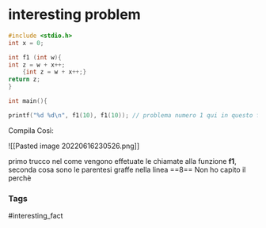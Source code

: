 # interesting problem
```c 
#include <stdio.h>
int x = 0;

int f1 (int w){
int z = w + x++;
	{int z = w + x++;}
return z;
}

int main(){

printf("%d %d\n", f1(10), f1(10)); // problema numero 1 qui in questo formato adiacente
```

Compila Così: 

![[Pasted image 20220616230526.png]]

primo trucco nel come vengono effetuate le chiamate alla funzione **f1**, 
seconda cosa sono le parentesi graffe nella linea ==8== 
Non ho capito il perchè 





### Tags 
#interesting_fact 
